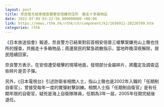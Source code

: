 ```yaml
---
layout: post
title: 奈良警方結束搜查襲擊安倍嫌兇住所　搬走十多箱物品
date: 2022-07-09 03:22:56.000000000 +08:00
link: https://news.rthk.hk/rthk/ch/component/k2/1656911-20220709.htm
categories: rthk
---
```


《日本放送協會》報道，奈良警方已結束對前首相安倍晉三槍擊案嫌兇山上徹也住所的搜查，共搬走十多箱物品；周邊居民的緊急疏散指示，當地昨晚深夜解除，居民陸續回家。

奈良警方表示，在安倍遭受槍擊的現場地面，發現部分金屬碎片，將鑑定及調查這些碎片是否子彈。

另外，《日本電視台》引述防衛省相關人士，指山上徹也是2002年入職的「任期制自衛官」，曾接受每年一度的實彈射擊訓練。相關人士指「任期制自衛官」是有任期年限的自衛官，疑兇是海上自衛隊隊員，任期為3年一屆，2005年任期完結後退任。
